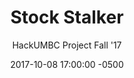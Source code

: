 ---
layout: none
date:   2017-10-08 17:00:00 -0500
categories: project
title:  "Stock Stalker"
subtitle: "HackUMBC Project Fall '17"
description: "Simple Desktop app that displays historical stock data."

url: https://github.com/KolbeML/StockStalker

buttons:
  - message: Project
    url: https://github.com/KolbeML/StockStalker

image: justicon.PNG

base-color:
---